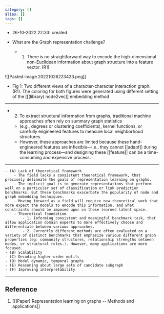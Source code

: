 ```yaml
---
category: []
alias: []
tags: []
---
```


- 26-10-2022 22:33: created

- What are the Graph representation challenge?
	- 1. There is no straightforward way to encode the high-dimensional non-Euclidean information about graph structure into a feature vector. (R1)

![[Pasted image 20221026223423.png]]
- Fig 1: Two different views of a character-character interaction graph. (R1). The coloring for both figures were generated using different setting of the [[(library) node2vec]] embedding method

---
- 2. To extract structural information from graphs, traditional machine approaches often rely on summary graph statistics 
	- (e.g., degrees or clustering coefficients), kernel functions, or carefully engineered features to measure local neighborhood structures. 
	- However, these approaches are limited because these hand-engineered features are inflexible—i.e., they cannot [[adapt]] during the learning process—and designing these [[feature]] can be a time-consuming and expensive process.
---
	- (A) Lack of theoretical framework
		- The field lacks a consistent theoretical framework, that precisely delineate the goals of representation learning on graphs.
		- The implicit goal is to generate representations that perform well on a particular set of classification or link prediction benchmarks. But these benchmarks exacerbate the popularity of node and graph embedding techniques.
		- Moving forward as a field will require new theoretical work that more expect the models to encode this information, and what constraints should be imposed upon on these learned latent space. 
		- Theoretical foundation
			- 1. Informing consistent and meaningful benchmark task, that allow application domain experts to more effectively choose and differentiate between various approaches.
			- 2. Currently different methods are often evaluated on a variety of distinct benchmarks that emphasize various different graph properties (eg: community structures, relationship strengths between nodes, or structural roles.). However, many applications are more focused.
	- (B) Scalability
	- (C) Decoding higher-order motifs
	- (D) Model dynamic, temporal graphs
	- (E) Reasoning about large sets of candidate subgraph
	- (F) Improving interpretability


---
## Reference

1. [[(Paper) Representation learning on graphs -- Methods and applications]]